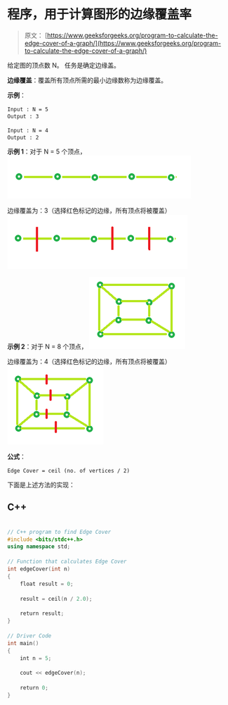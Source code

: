 # 程序，用于计算图形的边缘覆盖率

> 原文： [https://www.geeksforgeeks.org/program-to-calculate-the-edge-cover-of-a-graph/](https://www.geeksforgeeks.org/program-to-calculate-the-edge-cover-of-a-graph/)

给定图的顶点数 N。 任务是确定边缘盖。

**边缘覆盖**：覆盖所有顶点所需的最小边缘数称为边缘覆盖。

**示例**：

```
Input : N = 5
Output : 3

Input : N = 4
Output : 2

```

**示例 1**：对于 N = 5 个顶点，
![](img/41fcfa7d1b208d11a0deb6a893ad0599.png)

边缘覆盖为：3（选择红色标记的边缘，所有顶点将被覆盖）
![](img/c0aa0a293716b998a60b5adddc1f14c3.png)

**示例 2**：对于 N = 8 个顶点，
![](img/8a1f62204fc8eb5cbddfe454b3330719.png)

边缘覆盖为：4（选择红色标记的边缘，所有顶点将被覆盖）
![](img/7b76e855860e79d7073da80d196b3b3b.png)

**公式**：

```
Edge Cover = ceil (no. of vertices / 2)

```

下面是上述方法的实现：

## C++

```cpp

// C++ program to find Edge Cover 
#include <bits/stdc++.h> 
using namespace std; 

// Function that calculates Edge Cover 
int edgeCover(int n) 
{ 
    float result = 0; 

    result = ceil(n / 2.0); 

    return result; 
} 

// Driver Code 
int main() 
{ 
    int n = 5; 

    cout << edgeCover(n); 

    return 0; 
} 

```